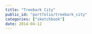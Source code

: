 ```yaml
---
title: "Treebark City"
public_id: "portfolio/treebark_city"
categories: ["sketchbook"]
date: 2014-04-12
---
```

